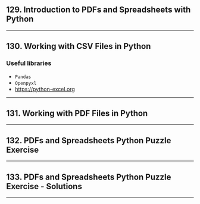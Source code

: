 ## 129. Introduction to PDFs and Spreadsheets with Python

***

## 130. Working with CSV Files in Python

### Useful libraries
* `Pandas`
* `Openpyxl`
* https://python-excel.org

***

## 131. Working with PDF Files in Python

***

## 132. PDFs and Spreadsheets Python Puzzle Exercise

***

## 133. PDFs and Spreadsheets Python Puzzle Exercise - Solutions

***
